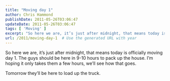 ```yaml
---
title: "Moving day 1"
author: Chris Hammond
publishDate: 2011-05-26T03:06:47
updateDate: 2011-05-26T03:06:47
tags: [ 'Moving' ]
excerpt: "So here we are, it’s just after midnight, that means today is officially moving day 1. The guys should be here in 9-10 hours to pack up the house. I’m hoping it only takes them a few hours, we’ll see how that goes.  Tomorrow they’ll be here to load up the truck."
url: /2011/moving-day-1  # Use the generated URL with year
---
```

<p>So here we are, it’s just after midnight, that means today is officially moving day 1. The guys should be here in 9-10 hours to pack up the house. I’m hoping it only takes them a few hours, we’ll see how that goes.</p>  <p>Tomorrow they’ll be here to load up the truck.</p>

